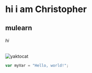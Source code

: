  # hi i am Christopher 
## mulearn 
###### hi
![yaktocat](https://github.com/ChristopherJoshy/skills-communicate-using-markdown/assets/144864811/3867300b-343d-45f8-b880-6b292455a538)



```javascript
var myVar = "Hello, world!";

